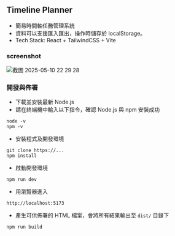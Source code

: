 ## Timeline Planner

- 簡易時間軸任務管理系統
- 資料可以支援匯入匯出，操作時儲存於 localStorage。
- Tech Stack: React + TailwindCSS + Vite

### screenshot
![截圖 2025-05-10 22 29 28](https://github.com/user-attachments/assets/26e54b12-7052-4487-ae4d-852b35eb6814)


### 開發與佈署

- 下載並安裝最新 Node.js
- 請在終端機中輸入以下指令，確認 Node.js 與 npm 安裝成功

```
node -v
npm -v
```

- 安裝程式及開發環境

```
git clone https://...
npm install
```

- 啟動開發環境

```
npm run dev 
```

- 用瀏覽器進入

```
http://localhost:5173
```

- 產生可供佈署的 HTML 檔案，會將所有結果輸出至 `dist/` 目錄下

```
npm run build
```
